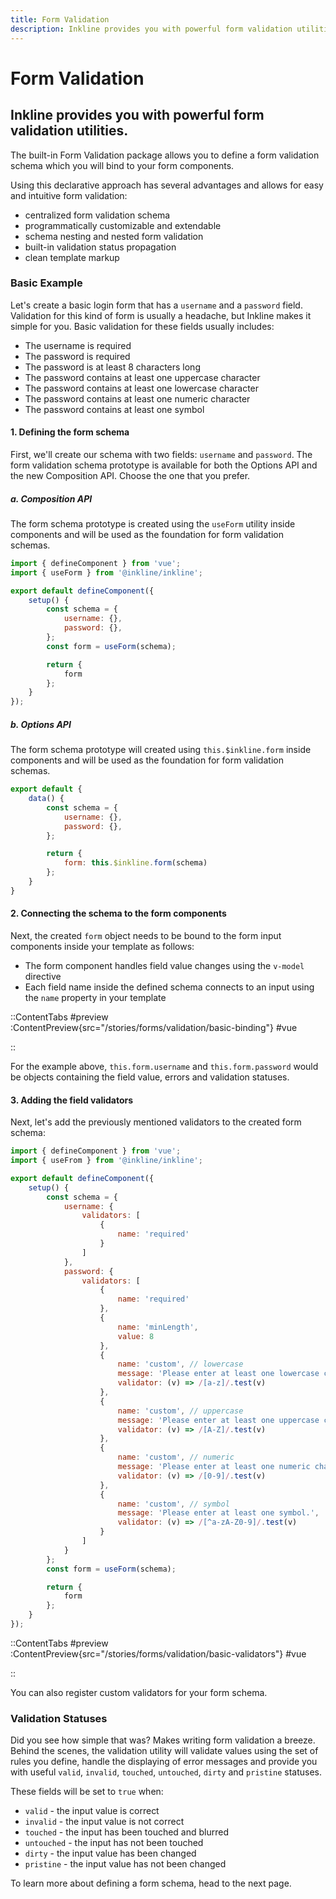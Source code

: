 ```yaml
---
title: Form Validation
description: Inkline provides you with powerful form validation utilities. 
---
```


# Form Validation
## Inkline provides you with powerful form validation utilities. 

The built-in Form Validation package allows you to define a form validation schema which you will bind to your form components. 

Using this declarative approach has several advantages and allows for easy and intuitive form validation:
- centralized form validation schema
- programmatically customizable and extendable
- schema nesting and nested form validation
- built-in validation status propagation
- clean template markup

### Basic Example
Let's create a basic login form that has a `username` and a `password` field. Validation for this kind of form is usually a headache, but Inkline makes it simple for you. Basic validation for these fields usually includes:
- The username is required
- The password is required
- The password is at least 8 characters long
- The password contains at least one uppercase character
- The password contains at least one lowercase character 
- The password contains at least one numeric character 
- The password contains at least one symbol

#### 1. Defining the form schema
First, we'll create our schema with two fields: `username` and `password`. The form validation schema prototype is available for both the Options API and the new Composition API. Choose the one that you prefer.
 
##### a. Composition API 

The form schema prototype is created using the `useForm` utility inside components and will be used as the foundation for form validation schemas.

~~~js
import { defineComponent } from 'vue';
import { useForm } from '@inkline/inkline';

export default defineComponent({
    setup() {
        const schema = {
            username: {},
            password: {},
        };
        const form = useForm(schema);

        return {
            form
        };   
    }       
});   
~~~

##### b. Options API
The form schema prototype will created using `this.$inkline.form` inside components and will be used as the foundation for form validation schemas.

~~~js
export default {
    data() {
        const schema = {
            username: {},
            password: {},
        };

        return {
            form: this.$inkline.form(schema)
        };   
    }       
}       
~~~

#### 2. Connecting the schema to the form components

Next, the created `form` object needs to be bound to the form input components inside your template as follows:
 - The form component handles field value changes using the `v-model` directive
 - Each field name inside the defined schema connects to an input using the `name` property in your template

::ContentTabs
#preview
:ContentPreview{src="/stories/forms/validation/basic-binding"}
#vue
<!-- Autodocs{src="@inkline/inkline/stories/forms/validation/basic-binding.raw.vue" lang="vue"} -->
::

For the example above, `this.form.username` and `this.form.password` would be objects containing the field value, errors and validation statuses.

#### 3. Adding the field validators

Next, let's add the previously mentioned validators to the created form schema:

~~~js
import { defineComponent } from 'vue';
import { useFrom } from '@inkline/inkline';

export default defineComponent({
    setup() {
        const schema = {
            username: {
                validators: [
                    { 
                        name: 'required' 
                    }
                ]
            },
            password: {
                validators: [
                    { 
                        name: 'required' 
                    },
                    { 
                        name: 'minLength', 
                        value: 8 
                    },
                    {
                        name: 'custom', // lowercase
                        message: 'Please enter at least one lowercase character.',
                        validator: (v) => /[a-z]/.test(v)
                    },
                    {
                        name: 'custom', // uppercase
                        message: 'Please enter at least one uppercase character.',
                        validator: (v) => /[A-Z]/.test(v)
                    },
                    {
                        name: 'custom', // numeric
                        message: 'Please enter at least one numeric character.',
                        validator: (v) => /[0-9]/.test(v)
                    },
                    {
                        name: 'custom', // symbol
                        message: 'Please enter at least one symbol.',
                        validator: (v) => /[^a-zA-Z0-9]/.test(v)
                    }
                ]
            }
        };
        const form = useForm(schema);

        return {
            form
        };   
    }       
});    
~~~

::ContentTabs
#preview
:ContentPreview{src="/stories/forms/validation/basic-validators"}
#vue
<!-- Autodocs{src="@inkline/inkline/stories/forms/validation/basic-validators.raw.vue" lang="vue"} -->
::

You can also register custom validators for your form schema.

### Validation Statuses
Did you see how simple that was? Makes writing form validation a breeze. Behind the scenes, the validation utility will validate values using the set of rules you define, handle the displaying of error messages and provide you with useful `valid`, `invalid`, `touched`, `untouched`, `dirty` and `pristine` statuses. 

These fields will be set to `true` when:

- `valid` - the input value is correct
- `invalid` - the input value is not correct
- `touched` - the input has been touched and blurred
- `untouched` - the input has not been touched
- `dirty` - the input value has been changed
- `pristine` - the input value has not been changed

To learn more about defining a form schema, head to the next page.
